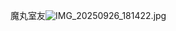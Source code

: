 魔丸室友![IMG_20250926_181422.jpg](https://github.com/user-attachments/assets/dcc48a87-4752-4cf5-8884-fd3d00134922)

